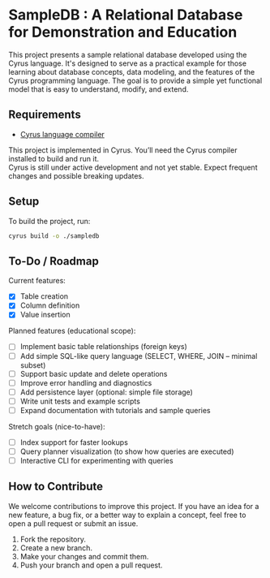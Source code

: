 # SampleDB : A Relational Database for Demonstration and Education

This project presents a sample relational database developed using the Cyrus language. It's designed to serve as a practical example for those learning about database concepts, data modeling, and the features of the Cyrus programming language. The goal is to provide a simple yet functional model that is easy to understand, modify, and extend.

## Requirements

- [Cyrus language compiler](https://github.com/cyrus-lang/Cyrus/tree/d40af216a5a0723393020b693582c044eb623173)

This project is implemented in Cyrus. You’ll need the Cyrus compiler installed to build and run it.  
Cyrus is still under active development and not yet stable. Expect frequent changes and possible breaking updates.

## Setup

To build the project, run:

```sh
cyrus build -o ./sampledb
```

## To-Do / Roadmap

Current features:

- [x] Table creation
- [x] Column definition
- [x] Value insertion

Planned features (educational scope):

- [ ] Implement basic table relationships (foreign keys)
- [ ] Add simple SQL-like query language (SELECT, WHERE, JOIN – minimal subset)
- [ ] Support basic update and delete operations
- [ ] Improve error handling and diagnostics
- [ ] Add persistence layer (optional: simple file storage)
- [ ] Write unit tests and example scripts
- [ ] Expand documentation with tutorials and sample queries

Stretch goals (nice-to-have):

- [ ] Index support for faster lookups
- [ ] Query planner visualization (to show how queries are executed)
- [ ] Interactive CLI for experimenting with queries

## How to Contribute

We welcome contributions to improve this project. If you have an idea for a new feature, a bug fix, or a better way to explain a concept, feel free to open a pull request or submit an issue.

1. Fork the repository.
2. Create a new branch.
3. Make your changes and commit them.
4. Push your branch and open a pull request.
